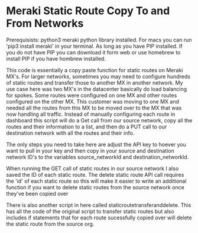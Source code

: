 # Meraki Static Route Copy To and From Networks

Prerequisists:
python3
meraki python library installed. For macs you can run 'pip3 install meraki' in your terminal. As long as you have PIP installed. If you do not have PIP you can download it form web or use homebrew to install PIP if you have hombrew installed.

This code is essentially a copy paste function for static routes on Meraki MX's. For larger networks, sometimes you may need to configure hundreds of static routes and transfer those to another MX in another network. My use case here was two MX's in the datacenter basically do load balancing for spokes. Some routes were configured on one MX and other routes configured on the other MX. This customer was moving to one MX and needed all the routes from this MX to be moved over to the MX that was now handling all traffic. Instead of manually configuring each route in dashboard this script will do a Get call from our source network, copy all the routes and their information to a list, and then do a PUT call to our destination network with all the routes and their info.

The only steps you need to take here are adjust the API key to hoever you want to pull in your key and then copy in your source and destination network ID's to the variables source_networkId and destination_networkId.

When running the GET call of static routes in our source network I also saved the ID of each static route. The delete static route API call requires the 'id' of each static route so this will make it easier to write an additional function if you want to delete static routes from the source network once they've been copied over


There is also another script in here called staticroutetransferanddelete. This has all the code of the original script to transfer static routes but also includes if statements that for each route sucessfully copied over will delete the static route from the source org.
